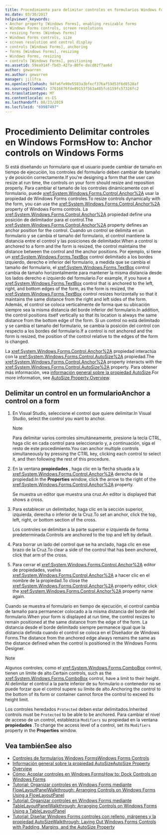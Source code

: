 ```yaml
---
title: Procedimiento para delimitar controles en formularios Windows Forms
ms.date: 03/30/2017
helpviewer_keywords:
- Anchor property [Windows Forms], enabling resizable forms
- Windows Forms controls, screen resolutions
- resizing forms [Windows Forms]
- Windows Forms controls, size
- screen resolution and control display
- controls [Windows Forms], anchoring
- forms [Windows Forms], resizing
- Windows Forms, resizing
- controls [Windows Forms], positioning
ms.assetid: 59ea914f-fbd3-427a-80fe-decd02f7ae6d
author: gewarren
ms.author: gewarren
manager: jillfra
ms.openlocfilehash: 94fa6fe90e5583a3bfecf376af59d53f6d8528af
ms.sourcegitcommit: 37616676fde89153f563a485fc6159fc57326fc2
ms.translationtype: MT
ms.contentlocale: es-ES
ms.lasthandoff: 08/23/2019
ms.locfileid: "69987497"
---
```

# <a name="how-to-anchor-controls-on-windows-forms"></a><span data-ttu-id="dfc57-102">Procedimiento Delimitar controles en Windows Forms</span><span class="sxs-lookup"><span data-stu-id="dfc57-102">How to: Anchor controls on Windows Forms</span></span>

<span data-ttu-id="dfc57-103">Si está diseñando un formulario que el usuario puede cambiar de tamaño en tiempo de ejecución, los controles del formulario deben cambiar de tamaño y de posición correctamente.</span><span class="sxs-lookup"><span data-stu-id="dfc57-103">If you're designing a form that the user can resize at run time, the controls on your form should resize and reposition properly.</span></span> <span data-ttu-id="dfc57-104">Para cambiar el tamaño de los controles dinámicamente con el formulario, puede <xref:System.Windows.Forms.Control.Anchor%2A> usar la propiedad de Windows Forms controles.</span><span class="sxs-lookup"><span data-stu-id="dfc57-104">To resize controls dynamically with the form, you can use the <xref:System.Windows.Forms.Control.Anchor%2A> property of Windows Forms controls.</span></span> <span data-ttu-id="dfc57-105">La <xref:System.Windows.Forms.Control.Anchor%2A> propiedad define una posición de delimitador para el control.</span><span class="sxs-lookup"><span data-stu-id="dfc57-105">The <xref:System.Windows.Forms.Control.Anchor%2A> property defines an anchor position for the control.</span></span> <span data-ttu-id="dfc57-106">Cuando un control se delimita en un formulario y se cambia el tamaño del formulario, el control mantiene la distancia entre el control y las posiciones de delimitador.</span><span class="sxs-lookup"><span data-stu-id="dfc57-106">When a control is anchored to a form and the form is resized, the control maintains the distance between the control and the anchor positions.</span></span> <span data-ttu-id="dfc57-107">Por ejemplo, si tiene un <xref:System.Windows.Forms.TextBox> control delimitado a los bordes izquierdo, derecho e inferior del formulario, a medida que se cambia el tamaño del formulario, el <xref:System.Windows.Forms.TextBox> control cambia de tamaño horizontalmente para mantener la misma distancia desde los lados derecho e izquierdo del formulario.</span><span class="sxs-lookup"><span data-stu-id="dfc57-107">For example, if you have a <xref:System.Windows.Forms.TextBox> control that is anchored to the left, right, and bottom edges of the form, as the form is resized, the <xref:System.Windows.Forms.TextBox> control resizes horizontally so that it maintains the same distance from the right and left sides of the form.</span></span> <span data-ttu-id="dfc57-108">Además, el control se coloca verticalmente de forma que su ubicación siempre sea la misma distancia del borde inferior del formulario.</span><span class="sxs-lookup"><span data-stu-id="dfc57-108">In addition, the control positions itself vertically so that its location is always the same distance from the bottom edge of the form.</span></span> <span data-ttu-id="dfc57-109">Si un control no está delimitado y se cambia el tamaño del formulario, se cambia la posición del control con respecto a los bordes del formulario.</span><span class="sxs-lookup"><span data-stu-id="dfc57-109">If a control is not anchored and the form is resized, the position of the control relative to the edges of the form is changed.</span></span>

<span data-ttu-id="dfc57-110">La <xref:System.Windows.Forms.Control.Anchor%2A> propiedad interactúa con la <xref:System.Windows.Forms.Control.AutoSize%2A> propiedad.</span><span class="sxs-lookup"><span data-stu-id="dfc57-110">The <xref:System.Windows.Forms.Control.Anchor%2A> property interacts with the <xref:System.Windows.Forms.Control.AutoSize%2A> property.</span></span> <span data-ttu-id="dfc57-111">Para obtener más información, vea [información general sobre la propiedad AutoSize](autosize-property-overview.md).</span><span class="sxs-lookup"><span data-stu-id="dfc57-111">For more information, see [AutoSize Property Overview](autosize-property-overview.md).</span></span>

## <a name="anchor-a-control-on-a-form"></a><span data-ttu-id="dfc57-112">Delimitar un control en un formulario</span><span class="sxs-lookup"><span data-stu-id="dfc57-112">Anchor a control on a form</span></span>

1. <span data-ttu-id="dfc57-113">En Visual Studio, seleccione el control que quiere delimitar.</span><span class="sxs-lookup"><span data-stu-id="dfc57-113">In Visual Studio, select the control you want to anchor.</span></span>

    > [!NOTE]
    > <span data-ttu-id="dfc57-114">Para delimitar varios controles simultáneamente, presione la tecla CTRL, haga clic en cada control para seleccionarlo y, a continuación, siga el resto de este procedimiento.</span><span class="sxs-lookup"><span data-stu-id="dfc57-114">You can anchor multiple controls simultaneously by pressing the CTRL key, clicking each control to select it, and then following the rest of this procedure.</span></span>

2. <span data-ttu-id="dfc57-115">En la ventana **propiedades** , haga clic en la flecha situada a la <xref:System.Windows.Forms.Control.Anchor%2A> derecha de la propiedad.</span><span class="sxs-lookup"><span data-stu-id="dfc57-115">In the **Properties** window, click the arrow to the right of the <xref:System.Windows.Forms.Control.Anchor%2A> property.</span></span>

     <span data-ttu-id="dfc57-116">Se muestra un editor que muestra una cruz.</span><span class="sxs-lookup"><span data-stu-id="dfc57-116">An editor is displayed that shows a cross.</span></span>

3. <span data-ttu-id="dfc57-117">Para establecer un delimitador, haga clic en la sección superior, izquierda, derecha o inferior de la Cruz.</span><span class="sxs-lookup"><span data-stu-id="dfc57-117">To set an anchor, click the top, left, right, or bottom section of the cross.</span></span>

     <span data-ttu-id="dfc57-118">Los controles se delimitan a la parte superior e izquierda de forma predeterminada.</span><span class="sxs-lookup"><span data-stu-id="dfc57-118">Controls are anchored to the top and left by default.</span></span>

4. <span data-ttu-id="dfc57-119">Para borrar un lado del control que se ha anclado, haga clic en ese brazo de la Cruz.</span><span class="sxs-lookup"><span data-stu-id="dfc57-119">To clear a side of the control that has been anchored, click that arm of the cross.</span></span>

5. <span data-ttu-id="dfc57-120">Para cerrar el <xref:System.Windows.Forms.Control.Anchor%2A> editor de propiedades, vuelva <xref:System.Windows.Forms.Control.Anchor%2A> a hacer clic en el nombre de la propiedad.</span><span class="sxs-lookup"><span data-stu-id="dfc57-120">To close the <xref:System.Windows.Forms.Control.Anchor%2A> property editor, click the <xref:System.Windows.Forms.Control.Anchor%2A> property name again.</span></span>

<span data-ttu-id="dfc57-121">Cuando se muestra el formulario en tiempo de ejecución, el control cambia de tamaño para permanecer colocado a la misma distancia del borde del formulario.</span><span class="sxs-lookup"><span data-stu-id="dfc57-121">When your form is displayed at run time, the control resizes to remain positioned at the same distance from the edge of the form.</span></span> <span data-ttu-id="dfc57-122">La distancia desde el borde delimitado siempre permanece igual que la distancia definida cuando el control se coloca en el Diseñador de Windows Forms.</span><span class="sxs-lookup"><span data-stu-id="dfc57-122">The distance from the anchored edge always remains the same as the distance defined when the control is positioned in the Windows Forms Designer.</span></span>

> [!NOTE]
> <span data-ttu-id="dfc57-123">Algunos controles, como el <xref:System.Windows.Forms.ComboBox> control, tienen un límite de alto.</span><span class="sxs-lookup"><span data-stu-id="dfc57-123">Certain controls, such as the <xref:System.Windows.Forms.ComboBox> control, have a limit to their height.</span></span> <span data-ttu-id="dfc57-124">Al delimitar el control a la parte inferior de su formulario o contenedor no se puede forzar que el control supere su límite de alto.</span><span class="sxs-lookup"><span data-stu-id="dfc57-124">Anchoring the control to the bottom of its form or container cannot force the control to exceed its height limit.</span></span>

<span data-ttu-id="dfc57-125">Los controles heredados `Protected` deben estar delimitados.</span><span class="sxs-lookup"><span data-stu-id="dfc57-125">Inherited controls must be `Protected` to be able to be anchored.</span></span> <span data-ttu-id="dfc57-126">Para cambiar el nivel de acceso de un control, establezca `Modifiers` su propiedad en la ventana **propiedades** .</span><span class="sxs-lookup"><span data-stu-id="dfc57-126">To change the access level of a control, set its `Modifiers` property in the **Properties** window.</span></span>

## <a name="see-also"></a><span data-ttu-id="dfc57-127">Vea también</span><span class="sxs-lookup"><span data-stu-id="dfc57-127">See also</span></span>

- [<span data-ttu-id="dfc57-128">Controles de formularios Windows Forms</span><span class="sxs-lookup"><span data-stu-id="dfc57-128">Windows Forms Controls</span></span>](index.md)
- [<span data-ttu-id="dfc57-129">Información general sobre la propiedad AutoSize</span><span class="sxs-lookup"><span data-stu-id="dfc57-129">AutoSize Property Overview</span></span>](autosize-property-overview.md)
- [<span data-ttu-id="dfc57-130">Cómo: Acoplar controles en Windows Forms</span><span class="sxs-lookup"><span data-stu-id="dfc57-130">How to: Dock Controls on Windows Forms</span></span>](how-to-dock-controls-on-windows-forms.md)
- [<span data-ttu-id="dfc57-131">Tutorial: Organizar controles en Windows Forms mediante FlowLayoutPanel</span><span class="sxs-lookup"><span data-stu-id="dfc57-131">Walkthrough: Arranging Controls on Windows Forms Using a FlowLayoutPanel</span></span>](walkthrough-arranging-controls-on-windows-forms-using-a-flowlayoutpanel.md)
- [<span data-ttu-id="dfc57-132">Tutorial: Organizar controles en Windows Forms mediante TableLayoutPanel</span><span class="sxs-lookup"><span data-stu-id="dfc57-132">Walkthrough: Arranging Controls on Windows Forms Using a TableLayoutPanel</span></span>](walkthrough-arranging-controls-on-windows-forms-using-a-tablelayoutpanel.md)
- [<span data-ttu-id="dfc57-133">Tutorial: Diseñar Windows Forms controles con relleno, márgenes y la propiedad AutoSize</span><span class="sxs-lookup"><span data-stu-id="dfc57-133">Walkthrough: Laying Out Windows Forms Controls with Padding, Margins, and the AutoSize Property</span></span>](windows-forms-controls-padding-autosize.md)
